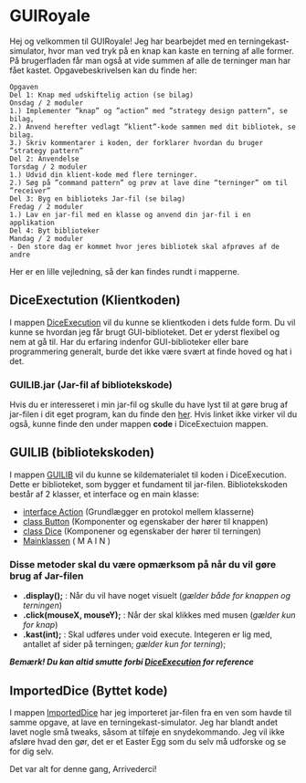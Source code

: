 # GUIRoyale
Hej og velkommen til GUIRoyale!
Jeg har bearbejdet med en terningekast-simulator, 
hvor man ved tryk på en knap kan kaste en terning af alle former. 
På brugerfladen får man også at vide summen af alle de terninger man har fået kastet. 
Opgavebeskrivelsen kan du finde her:

````
Opgaven 
Del 1: Knap med udskiftelig action (se bilag)
Onsdag / 2 moduler
1.) Implementer ”knap” og ”action” med ”strategy design pattern”, se bilag,
2.) Anvend herefter vedlagt ”klient”-kode sammen med dit bibliotek, se bilag.
3.) Skriv kommentarer i koden, der forklarer hvordan du bruger ”strategy pattern”
Del 2: Anvendelse
Torsdag / 2 moduler
1.) Udvid din klient-kode med flere terninger.
2.) Søg på ”command pattern” og prøv at lave dine “terninger” om til ”receiver”
Del 3: Byg en biblioteks Jar-fil (se bilag)
Fredag / 2 moduler
1.) Lav en jar-fil med en klasse og anvend din jar-fil i en applikation
Del 4: Byt biblioteker
Mandag / 2 moduler
- Den store dag er kommet hvor jeres bibliotek skal afprøves af de andre

````
Her er en lille vejledning, så der kan findes rundt i mapperne.

## DiceExectution (Klientkoden)
I mappen [DiceExecution](DiceExecution) vil du kunne se klientkoden i dets fulde form. 
Du vil kunne se hvordan jeg får brugt GUI-biblioteket. 
Det er yderst flexibel og nem at gå til.
Har du erfaring indenfor GUI-biblioteker eller bare programmering generalt,
burde det ikke være svært at finde hoved og hat i det.

### GUILIB.jar (Jar-fil af bibliotekskode)
Hvis du er interesseret i min jar-fil og skulle du have lyst til at gøre brug af jar-filen
i dit eget program, kan du finde den [her](DiceExecution/code). Hvis linket ikke virker vil du også,
kunne finde den under mappen **code** i DiceExectuion mappen.

## GUILIB (bibliotekskoden)
I mappen [GUILIB](GUILIB) vil du kunne se kildematerialet til koden i DiceExecution. 
Dette er biblioteket, som bygger et fundament til jar-filen.
Bibliotekskoden består af 2 klasser, et interface og en main klasse:
- [interface Action](GUILIB/Act.pde) (Grundlægger en protokol mellem klasserne) 
- [class Button](GUILIB/Butt.pde) (Komponenter og egenskaber der hører til knappen)
- [class Dice](GUILIB/Dice.pde) (Komponener og egenskaber der hører til terningen)
- [Mainklassen](GUILIB/GUILIB.pde) ( M A I N )

### Disse metoder skal du være opmærksom på når du vil gøre brug af Jar-filen
- **.display();** : Når du vil have noget visuelt (*gælder både for knappen og terningen*)
- **.click(mouseX, mouseY);** : Når der skal klikkes med musen (*gælder kun for knap*)
- **.kast(int);** : Skal udføres under void execute. Integeren er lig med, antallet af sider på terningen; *gælder kun for terning*);

***Bemærk! Du kan altid smutte forbi [DiceExecution](DiceExecution/DiceExecution.pde) for reference***

## ImportedDice (Byttet kode)
I mappen [ImportedDice](ImportedDice) har jeg importeret jar-filen fra en ven
som havde til samme opgave, at lave en terningekast-simulator. Jeg har blandt andet lavet nogle små tweaks, såsom at tilføje en snydekommando.
Jeg vil ikke afsløre hvad den gør, det er et Easter Egg som du selv må udforske og se for dig selv.

Det var alt for denne gang, Arrivederci!


